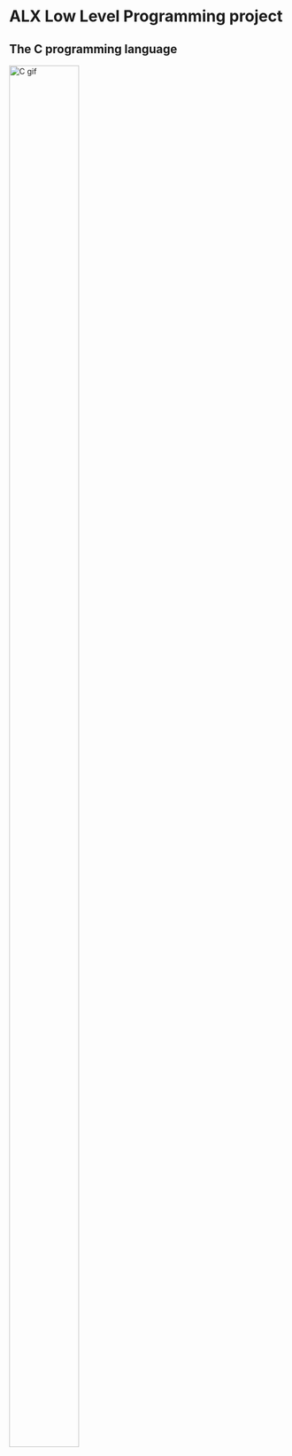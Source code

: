 <h1>ALX Low Level Programming project</h1>

<h2>The C programming language</h2>

<div><img src="https://res.cloudinary.com/practicaldev/image/fetch/s--MF5Cp2yD--/c_limit%2Cf_auto%2Cfl_progressive%2Cq_66%2Cw_880/https://dev-to-uploads.s3.amazonaws.com/i/nyj855ggghu7rcc6ib7c.gif" width="50%" height="80%" alt="C gif" /></div>
